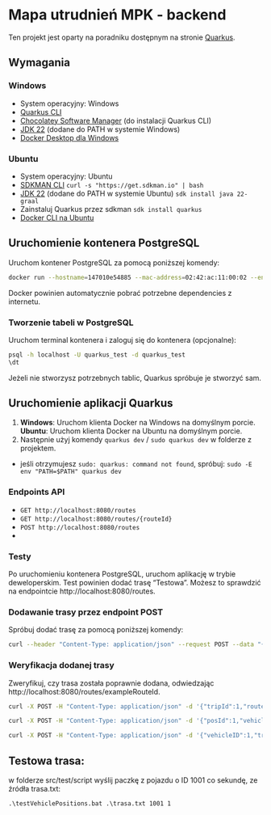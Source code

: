 # Mapa utrudnień MPK - backend

Ten projekt jest oparty na poradniku dostępnym na stronie [Quarkus][1].

## Wymagania

### Windows

- System operacyjny: Windows
- [Quarkus CLI][2]
- [Chocolatey Software Manager][3] (do instalacji Quarkus CLI)
- [JDK 22][4] (dodane do PATH w systemie Windows)
- [Docker Desktop dla Windows][5]

### Ubuntu

- System operacyjny: Ubuntu
- [SDKMAN CLI][6]
  ```curl -s "https://get.sdkman.io" | bash```
- [JDK 22][4] (dodane do PATH w systemie Ubuntu)
  ```sdk install java 22-graal```
- Zainstaluj Quarkus przez sdkman
  ```sdk install quarkus```
- [Docker CLI na Ubuntu][7]


## Uruchomienie kontenera PostgreSQL

Uruchom kontener PostgreSQL za pomocą poniższej komendy:

```bash
docker run --hostname=147010e54885 --mac-address=02:42:ac:11:00:02 --env=POSTGRES_DB=quarkus_test --env=POSTGRES_USER=quarkus_test --env=POSTGRES_PASSWORD=quarkus_test --env=PATH=/usr/local/sbin:/usr/local/bin:/usr/sbin:/usr/bin:/sbin:/bin:/usr/lib/postgresql/14/bin --env=GOSU_VERSION=1.14 --env=LANG=en_US.utf8 --env=PG_MAJOR=14 --env=PG_VERSION=14.1-1.pgdg110+1 --env=PGDATA=/var/lib/postgresql/data --volume=/var/lib/postgresql/data -p 5432:5432 --restart=no --runtime=runc -d postgres:14.1
```

Docker powinien automatycznie pobrać potrzebne dependencies z internetu.

### Tworzenie tabeli w PostgreSQL
Uruchom terminal kontenera i zaloguj się do kontenera (opcjonalne):
```bash
psql -h localhost -U quarkus_test -d quarkus_test
\dt
```
Jeżeli nie stworzysz potrzebnych tablic, Quarkus spróbuje je stworzyć sam.

## Uruchomienie aplikacji Quarkus

1. **Windows**: Uruchom klienta Docker na Windows na domyślnym porcie.
   **Ubuntu**: Uruchom klienta Docker na Ubuntu na domyślnym porcie.
2. Następnie użyj komendy `quarkus dev` / `sudo quarkus dev` w folderze z projektem.
-  jeśli otrzymujesz `sudo: quarkus: command not found`, spróbuj:
   `sudo -E env "PATH=$PATH" quarkus dev`

### Endpoints API

- `GET http://localhost:8080/routes`
- `GET http://localhost:8080/routes/{routeId}`
- `POST http://localhost:8080/routes`
- 
### Testy
Po uruchomieniu kontenera PostgreSQL, uruchom aplikację w trybie deweloperskim. Test powinien dodać trasę “Testowa”. Możesz to sprawdzić na endpointcie http://localhost:8080/routes.

### Dodawanie trasy przez endpoint POST
Spróbuj dodać trasę za pomocą poniższej komendy:

```bash
curl --header "Content-Type: application/json" --request POST --data "{\"routeId\": \"CurlTest\", \"routeType\": 2, \"validFrom\": \"2024-04-28\"}" localhost:8080/routes
```
### Weryfikacja dodanej trasy
Zweryfikuj, czy trasa została poprawnie dodana, odwiedzając http://localhost:8080/routes/exampleRouteId.

```bash
curl -X POST -H "Content-Type: application/json" -d '{"tripId":1,"route":{"routeId":"Testowa"},"tripHeadsign":"Test Head Sign","directionId":1,"shapeId":1,"variantId":1}' http://localhost:8080/trips
```
```bash
curl -X POST -H "Content-Type: application/json" -d '{"posId":1,"vehicle":{"vehicleID":1},"posLat":51.107883,"posLon":17.038538,"timestamp":"2024-05-06T15:01:51Z"}' http://localhost:8080/vehiclepositions
```
```bash
curl -X POST -H "Content-Type: application/json" -d '{"vehicleID":1,"trip":{"tripId":1}}' http://localhost:8080/vehicles
```
## Testowa trasa:
w folderze src/test/script wyślij paczkę z pojazdu o ID 1001 co sekundę, ze źródła trasa.txt:
```batch
.\testVehiclePositions.bat .\trasa.txt 1001 1
```
[1]: https://quarkus.io/guides/getting-started-dev-services
[2]: https://quarkus.io/guides/cli-tooling
[3]: https://chocolatey.org/
[4]: https://www.oracle.com/java/technologies/downloads/
[5]: https://docs.docker.com/desktop/install/windows-install/
[6]: https://sdkman.io/install
[7]: https://docs.docker.com/engine/install/ubuntu/#install-using-the-repository`